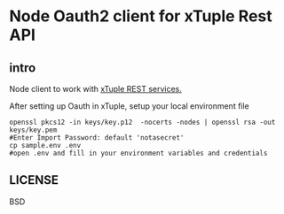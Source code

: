Node Oauth2 client for xTuple Rest API
====


intro
----
Node client to work with [xTuple REST services.](http://github.com/xtuple/xtuple)

After setting up Oauth in xTuple, setup  your local environment file

```shell
openssl pkcs12 -in keys/key.p12  -nocerts -nodes | openssl rsa -out keys/key.pem
#Enter Import Password: default 'notasecret'
cp sample.env .env
#open .env and fill in your environment variables and credentials
```


LICENSE
---
BSD
